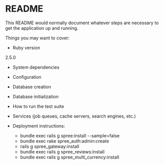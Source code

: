 # README

This README would normally document whatever steps are necessary to get the
application up and running.

Things you may want to cover:

* Ruby version

 2.5.0

* System dependencies

* Configuration

* Database creation
 
* Database initialization



* How to run the test suite

* Services (job queues, cache servers, search engines, etc.)

* Deployment instructions:
    
  *  bundle exec rails g spree:install --sample=false
  *  bundle exec rake spree_auth:admin:create
  *  rails g spree_gateway:install
  *  bundle exec rails g spree_reviews:install
  *  bundle exec rails g spree_multi_currency:install

